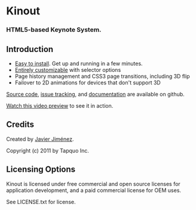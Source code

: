 # Kinout
### HTML5-based Keynote System.

## Introduction
- [Easy to install](http://). Get up and running in a few minutes.
- [Entirely customizable](http://) with selector options
- Page history management and CSS3 page transitions, including 3D flip
- Failover to 2D animations for devices that don't support 3D

[Source code](http://github.com/soyjavi/kinout), [issue tracking](http://github.com/soyjavi/kinout/issues), and [documentation](http://wiki.github.com/soyjavi/kinout/) are available on github.

[Watch this video preview](http://www.tapquo.com/) to see it in action.

## Credits
Created by [Javier Jiménez](http://www.soyjavi.com).

Copyright (c) 2011 by Tapquo Inc.

## Licensing Options
Kinout is licensed under free commercial and open source licenses for 
application development, and a paid commercial license for OEM uses.

See LICENSE.txt for license.